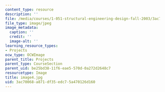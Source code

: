 ```yaml
---
content_type: resource
description: ''
file: /media/courses/1-051-structural-engineering-design-fall-2003/3ac70068a871df35edc75a470126d160_image4.jpg
file_type: image/jpeg
image_metadata:
  caption: ''
  credit: ''
  image-alt: ''
learning_resource_types:
- Projects
ocw_type: OCWImage
parent_title: Projects
parent_type: CourseSection
parent_uid: be25bd38-11f6-eae5-570d-0a272d2648c7
resourcetype: Image
title: image4.jpg
uid: 3ac70068-a871-df35-edc7-5a470126d160
---
```


